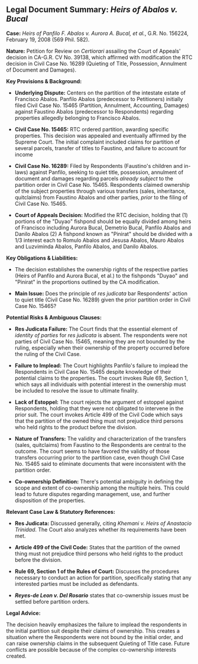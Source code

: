 ## Legal Document Summary: *Heirs of Abalos v. Bucal*

**Case:** *Heirs of Panfilo F. Abalos v. Aurora A. Bucal, et al.*, G.R. No. 156224, February 19, 2008 (569 Phil. 582).

**Nature:** Petition for Review on *Certiorari* assailing the Court of Appeals' decision in CA-G.R. CV No. 39138, which affirmed with modification the RTC decision in Civil Case No. 16289 (Quieting of Title, Possession, Annulment of Document and Damages).

**Key Provisions & Background:**

*   **Underlying Dispute:** Centers on the partition of the intestate estate of Francisco Abalos. Panfilo Abalos (predecessor to Petitioners) initially filed Civil Case No. 15465 (Partition, Annulment, Accounting, Damages) against Faustino Abalos (predecessor to Respondents) regarding properties allegedly belonging to Francisco Abalos.

*   **Civil Case No. 15465:**  RTC ordered partition, awarding specific properties. This decision was appealed and eventually affirmed by the Supreme Court. The initial complaint included claims for partition of several parcels, transfer of titles to Faustino, and failure to account for income

*   **Civil Case No. 16289:** Filed by Respondents (Faustino's children and in-laws) against Panfilo, seeking to quiet title, possession, annulment of document and damages regarding parcels *already subject* to the partition order in Civil Case No. 15465. Respondents claimed ownership of the subject properties through various transfers (sales, inheritance, quitclaims) from Faustino Abalos and other parties, *prior* to the filing of Civil Case No. 15465.

*   **Court of Appeals Decision:** Modified the RTC decision, holding that (1) portions of the "Duyao" fishpond should be equally divided among heirs of Francisco including Aurora Bucal, Demetrio Bucal, Panfilo Abalos and Danilo Abalos (2) A fishpond known as "Pinirat" should be divided with a 1/3 interest each to Romulo Abalos and Jesusa Abalos, Mauro Abalos and Luzviminda Abalos, Panfilo Abalos, and Danilo Abalos.

**Key Obligations & Liabilities:**

*   The decision establishes the ownership rights of the respective parties (Heirs of Panfilo and Aurora Bucal, et al.) to the fishponds "Duyao" and "Pinirat" in the proportions outlined by the CA modification.

*   **Main Issue:** Does the principle of *res judicata* bar Respondents' action to quiet title (Civil Case No. 16289) given the prior partition order in Civil Case No. 15465?

**Potential Risks & Ambiguous Clauses:**

*   **Res Judicata Failure:** The Court finds that the essential element of *identity of parties* for *res judicata* is absent. The respondents were not parties of Civil Case No. 15465, meaning they are not bounded by the ruling, especially when their ownership of the property occurred before the ruling of the Civil Case.

*   **Failure to Implead:** The Court highlights Panfilo's failure to implead the Respondents in Civil Case No. 15465 despite knowledge of their potential claims to the properties. The court invokes Rule 69, Section 1, which says all individuals with potential interest in the ownership must be included to resolve the issue to ultimate finality.
*   **Lack of Estoppel:** The court rejects the argument of estoppel against Respondents, holding that they were not obligated to intervene in the prior suit. The court invokes Article 499 of the Civil Code which says that the partition of the owned thing must not prejudice third persons who held rights to the product before the division.

*   **Nature of Transfers:** The validity and characterization of the transfers (sales, quitclaims) from Faustino to the Respondents are central to the outcome. The court seems to have favored the validity of those transfers occurring prior to the partition case, even though Civil Case No. 15465 said to eliminate documents that were inconsistent with the partition order.

*   **Co-ownership Definition:** There's potential ambiguity in defining the scope and extent of co-ownership among the multiple heirs. This could lead to future disputes regarding management, use, and further disposition of the properties.

**Relevant Case Law & Statutory References:**

*   **Res Judicata:** Discussed generally, citing *Khemani v. Heirs of Anastacio Trinidad*. The Court also analyzes whether its requirements have been met.

*   **Article 499 of the Civil Code:** States that the partition of the owned thing must not prejudice third persons who held rights to the product before the division.

*   **Rule 69, Section 1 of the Rules of Court:** Discusses the procedures necessary to conduct an action for partition, specifically stating that any interested parties must be included as defendants.

*   ***Reyes-de Leon v. Del Rosario*** states that co-ownership issues must be settled before partition orders.

**Legal Advice:**

The decision heavily emphasizes the failure to implead the respondents in the initial partition suit despite their claims of ownership. This creates a situation where the Respondents were not bound by the initial order, and can raise ownership claims in the subsequent Quieting of Title case. Future conflicts are possible because of the complex co-ownership interests created.
